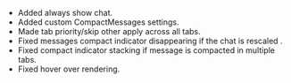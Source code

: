 - Added always show chat.
- Added custom CompactMessages settings.
- Made tab priority/skip other apply across all tabs.
- Fixed messages compact indicator disappearing if the chat is rescaled .
- Fixed compact indicator stacking if message is compacted in multiple tabs.
- Fixed hover over rendering.